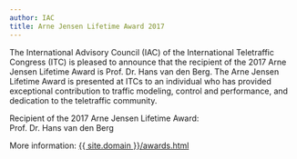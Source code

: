 ```yaml
---
author: IAC
title: Arne Jensen Lifetime Award 2017
---
```



The International Advisory Council (IAC) of the International Teletraffic Congress (ITC) is pleased to announce that the recipient of the 2017 Arne Jensen Lifetime Award is Prof. Dr. Hans van den Berg. The Arne Jensen Lifetime Award is presented at ITCs to an individual who has provided exceptional contribution to traffic modeling, control and performance, and dedication to the teletraffic community.

Recipient of the 2017 Arne Jensen Lifetime Award:<br/>
Prof. Dr. Hans van den Berg

More information:
[{{ site.domain }}/awards.html]({{site.baseurl}}/awards.html)
